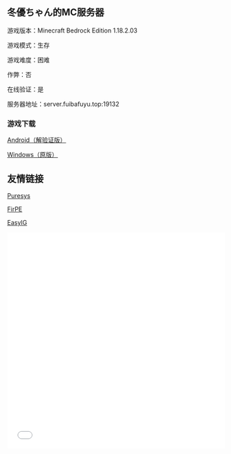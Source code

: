 ## 冬優ちゃん的MC服务器

游戏版本：Minecraft Bedrock Edition 1.18.2.03

游戏模式：生存

游戏难度：困难

作弊：否

在线验证：是

服务器地址：server.fuibafuyu.top:19132

### 游戏下载

<a href="https://pan.bilnn.cn/s/4anLTp">Android（解验证版）</a>

<a href="https://mashiro.studio/11820">Windows（原版）</a>

## 友情链接

<a href="https://www.puresys.net/">Puresys</a>

<a href="https://firpe.cn/">FirPE</a>

<a href="https://easyig.site/">EasyIG</a>

<iframe src="//player.bilibili.com/player.html?aid=80433022&bvid=BV1GJ411x7h7&cid=137649199&page=1" allowfullscreen="allowfullscreen" width="100%" height="500" scrolling="no" frameborder="0" sandbox="allow-top-navigation allow-same-origin allow-forms allow-scripts"></iframe>
